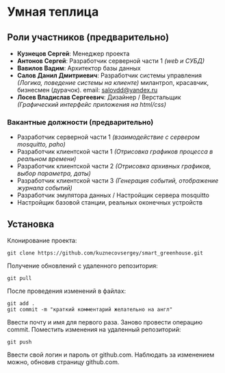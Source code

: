 # Умная теплица

## Роли участников (предварительно)
* **Кузнецов Сергей**: Менеджер проекта
* **Антонов Сергей**: Разработчик серверной части 1 _(web и СУБД)_
* **Вавилов Вадим**: Архитектор базы данных
* **Салов Данил Дмитриевич**: Разработчик системы управления _(Логика, поведение системы на клиенте)_ милантроп, красавчик, бизнесмен (дурачок).
email: salovdd@yandex.ru
* **Лосев Владислав Сергеевич**: Дизайнер / Верстальщик  _(Графический интерфейс приложения на html/css)_

### Вакантные должности (предварительно)
* Разработчик серверной части 1 _(взаимодействие с сервером mosquitto, paho)_ 
* Разработчик клиентской части 1 _(Отрисовка графиков процесса в реальном времени)_
* Разработчик клиентской части 2 _(Отрисовка архивных графиков, выбор параметра, даты)_
* Разработчик клиентской части 3 _(Генерация событий, отображение журнала событий)_
* Разработчик эмулятора данных / Настройщик сервера mosquitto
* Настройщик базовой станции, реальных оконечных устройств

## Установка
Клонирование проекта:
```
git clone https://github.com/kuznecovsergey/smart_greenhouse.git
```

Получение обновлений с удаленного репозитория:
```
git pull
```

После проведения изменений в файлах:
```
git add .
git commit -m "краткий комментарий желательно на англ"
```

Ввести почту и имя для первого раза. Заново провести операцию commit. Поместить изменения на удаленный репозиторий:
```
git push
```
Ввести свой логин и пароль от github.com. Наблюдать за изменением можно, обновив страницу github.com.

